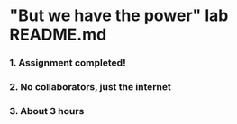 # "But we have the power" lab README.md

### 1. Assignment completed!

### 2. No collaborators, just the internet

### 3. About 3 hours